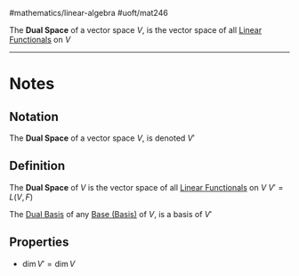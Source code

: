#mathematics/linear-algebra #uoft/mat246 

The **Dual Space** of a vector space $V$, is the vector space of all [Linear Functionals](Linear%20Functional.md) on $V$

---

# Notes
## Notation
The **Dual Space** of a vector space $V$, is denoted $V'$ 

## Definition
The **Dual Space** of $V$ is the vector space of all [Linear Functionals](Linear%20Functional.md) on $V$
	$V'=L(V,F)$

The [Dual Basis](Dual%20Basis.md) of any [Base (Basis)](../../MAT223%20Notes/Base%20(Basis).md) of $V$, is a basis of $V'$

## Properties
- $\dim V'=\dim V$  